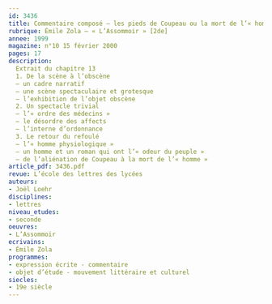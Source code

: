 ```yaml
---
id: 3436
title: Commentaire composé – les pieds de Coupeau ou la mort de l’« homme » 
rubrique: Émile Zola – « L’Assommoir » [2de]
annee: 1999
magazine: n°10 15 février 2000
pages: 17
description: 
  Extrait du chapitre 13
  1. De la scène à l’obscène
  – un cadre narratif
  – une scène spectaculaire et grotesque
  – l’exhibition de l’objet obscène
  2. Un spectacle trivial
  – l’« ordre des médecins »
  – le désordre des affects
  – l’interne d’ordonnance
  3. Le retour du refoulé
  – l’« homme physiologique »
  – un homme et un roman qui ont l’« odeur du peuple »
  – de l’aliénation de Coupeau à la mort de l’« homme »
article_pdf: 3436.pdf
revue: L’école des lettres des lycées
auteurs:
- Joël Loehr
disciplines:
- lettres
niveau_etudes:
- seconde
oeuvres:
- L’Assommoir
ecrivains:
- Émile Zola
programmes:
- expression écrite - commentaire
- objet d’étude - mouvement littéraire et culturel
siecles:
- 19e siècle
---
```

